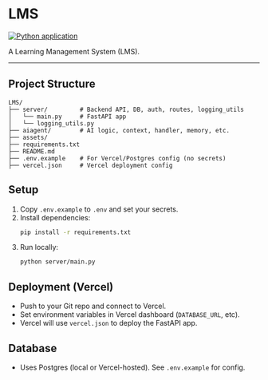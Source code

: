# LMS

[![Python application](https://github.com/gadm21/LMS/actions/workflows/python-app.yml/badge.svg)](https://github.com/gadm21/LMS/actions/workflows/python-app.yml)

A Learning Management System (LMS).

---


## Project Structure

```
LMS/
├── server/         # Backend API, DB, auth, routes, logging_utils
│   └── main.py     # FastAPI app
│   └── logging_utils.py
├── aiagent/        # AI logic, context, handler, memory, etc.
├── assets/
├── requirements.txt
├── README.md
├── .env.example    # For Vercel/Postgres config (no secrets)
├── vercel.json     # Vercel deployment config
```

## Setup
1. Copy `.env.example` to `.env` and set your secrets.
2. Install dependencies:
   ```sh
   pip install -r requirements.txt
   ```
3. Run locally:
   ```sh
   python server/main.py
   ```

## Deployment (Vercel)
- Push to your Git repo and connect to Vercel.
- Set environment variables in Vercel dashboard (`DATABASE_URL`, etc).
- Vercel will use `vercel.json` to deploy the FastAPI app.

## Database
- Uses Postgres (local or Vercel-hosted). See `.env.example` for config.

